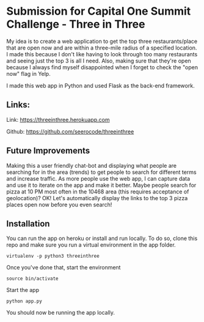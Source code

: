 # Submission for Capital One Summit Challenge - Three in Three

My idea is to create a web application to get the top three restaurants/place that are open now and are within a three-mile radius of a specified location. I made this because I don't like having to look through too many restaurants and seeing just the top 3 is all I need. Also, making sure that they're open because I always find myself disappointed when I forget to check the "open now" flag in Yelp. 

I made this web app in Python and used Flask as the back-end framework.

## Links:
Link: https://threeinthree.herokuapp.com

Github: https://github.com/seerocode/threeinthree

## Future Improvements
Making this a user friendly chat-bot and displaying what people are searching for in the area (trends) to get people to search for different terms and increase traffic. As more people use the web app, I can capture data and use it to iterate on the app and make it better. Maybe people search for pizza at 10 PM most often in the 10468 area (this requires acceptance of geolocation)? OK! Let's automatically display the links to the top 3 pizza places open now before you even search! 

## Installation
You can run the app on heroku or install and run locally. To do so, clone this repo and make sure you run a virtual environment in the app folder.

```virtualenv -p python3 threeinthree```

Once you've done that, start the environment

```source bin/activate```

Start the app

```python app.py```

You should now be running the app locally.


